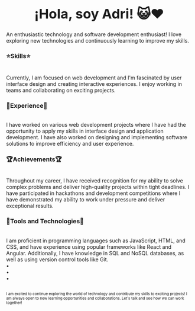 <h1 align="center" style="font-size: 36px;" >¡Hola, soy Adri! 😺❤️</h1>
An enthusiastic technology and software development enthusiast! I love exploring new technologies and continuously learning to improve my skills.

<h3 align="left">⭐Skills⭐</h3><br>
Currently, I am focused on web development and I'm fascinated by user interface design and creating interactive experiences. I enjoy working in teams and collaborating on exciting projects.

<h3 align="left">💼Experience💼</h3><br>
I have worked on various web development projects where I have had the opportunity to apply my skills in interface design and application development. I have also worked on designing and implementing software solutions to improve efficiency and user experience.

<h3 align="left">🏆Achievements🏆</h3><br>
Throughout my career, I have received recognition for my ability to solve complex problems and deliver high-quality projects within tight deadlines. I have participated in hackathons and development competitions where I have demonstrated my ability to work under pressure and deliver exceptional results.

<h3 align="left">🔧Tools and Technologies🔧</h3><br>
I am proficient in programming languages such as JavaScript, HTML, and CSS, and have experience using popular frameworks like React and Angular. Additionally, I have knowledge in SQL and NoSQL databases, as well as using version control tools like Git.
<br>
•<br>
•<br>
•<br>
</br>
<p style="font-size: 10px;">
I am excited to continue exploring the world of technology and contribute my skills to exciting projects! I am always open to new learning opportunities and collaborations. Let's talk and see how we can work together!</p>
